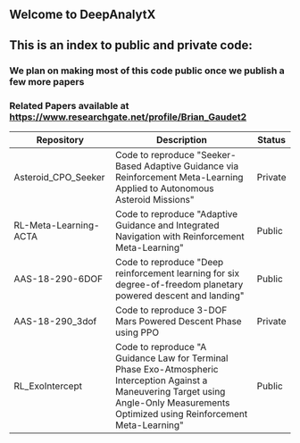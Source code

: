 ## Welcome to DeepAnalytX

## This is an index to public and private code:
### We plan on making most of this code public once we publish a few more papers

### Related Papers available at https://www.researchgate.net/profile/Brian_Gaudet2

Repository | Description | Status
------------ | ------------- | -------------
Asteroid_CPO_Seeker | Code to reproduce "Seeker-Based Adaptive Guidance via Reinforcement Meta-Learning Applied to Autonomous Asteroid Missions" | Private
RL-Meta-Learning-ACTA | Code to reproduce "Adaptive Guidance and Integrated Navigation with Reinforcement Meta-Learning" | Public
AAS-18-290-6DOF | Code to reproduce "Deep reinforcement learning for six degree-of-freedom planetary powered descent and landing" | Public
AAS-18-290_3dof | Code to reproduce 3-DOF Mars Powered Descent Phase using PPO | Private
RL_ExoIntercept | Code to reproduce "A Guidance Law for Terminal Phase Exo-Atmospheric Interception Against a Maneuvering Target using Angle-Only Measurements Optimized using Reinforcement Meta-Learning" | Public


